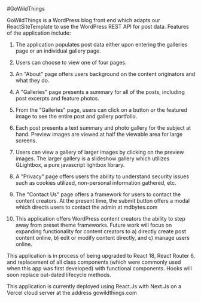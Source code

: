 #GoWildThings

GoWildThings is a WordPress blog front end which adapts our ReactSiteTemplate to use the WordPress REST API for post data. Features of the application include:

1.  The application populates post data either upon entering the galleries page or an individual gallery page.

2.  Users can choose to view one of four pages.

3.  An "About" page offers users background on the content originators and what they do.

4.  A "Galleries" page presents a summary for all of the posts, including post excerpts and feature photos.

5.  From the "Galleries" page, users can click on a button or the featured image to see the entire post and gallery portfolio.

6.  Each post presents a text summary and photo gallery for the subject at hand. Preview images are viewed at half the viewable area for large screens.

7.  Users can view a gallery of larger images by clicking on the preview images. The larger gallery is a slideshow gallery which utilizes GLightbox, a pure javascript lightbox library.

8.  A "Privacy" page offers users the ability to understand security issues such as cookies utilized, non-personal information gathered, etc.

9.  The "Contact Us" page offers a framework for users to contact the content creators. At the present time, the submit button offers a modal which directs users to contact the admin at mdbytes.com

10. This application offers WordPress content creators the ability to step away from preset theme frameworks. Future work will focus on expanding functionality for content creators to a) directly create post content online, b) edit or modify content directly, and c) manage users online.

This application is in process of being upgraded to React 18, React Router 6, and replacement of all class components (which were commonly used when this app was first developed) with functional components. Hooks will soon replace out-dated lifecycle methods.

This application is currently deployed using React.Js with Next.Js on a Vercel cloud server at the address gowildthings.com
